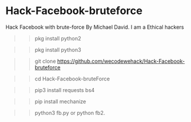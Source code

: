 # Hack-Facebook-bruteforce
Hack Facebook with brute-force
By Michael David. I am a Ethical hackers
>> pkg install python2

>> pkg install python3

>> git clone https://github.com/wecodewehack/Hack-Facebook-bruteforce

>> cd Hack-Facebook-bruteForce

>> pip3 install requests bs4

>> pip install mechanize

>> python3 fb.py or python fb2.
